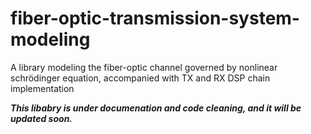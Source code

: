 # fiber-optic-transmission-system-modeling
A library modeling the fiber-optic channel governed by nonlinear schrödinger equation, accompanied with TX and RX DSP chain implementation



***This libabry is under documenation and code cleaning, and it will be updated soon.***
